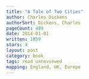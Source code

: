 ```yaml
---
title: "A Tale of Two Cities"
author: Charles Dickens
authorSort: Dickens, Charles
pageCount: 489
date: 2014-01-01
written: 1859
stars: 4
layout: post
category: book
tags: read unreviewed
mapping: England, UK, Europe
---
```

